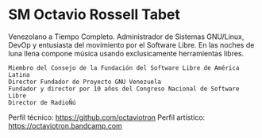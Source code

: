 # SM Octavio Rossell Tabet

Venezolano a Tiempo Completo. Administrador de Sistemas GNU/Linux, DevOp y entusiasta del movimiento por el Software Libre. En las noches de luna llena compone música usando exclusicamente herramientas libres.

    Miembro del Consejo de la Fundación del Software Libre de América Latina
    Director Fundador de Proyecto GNU Venezuela
    Fundador y director por 10 años del Congreso Nacional de Software Libre
    Director de RadioÑú

Perfil técnico: https://github.com/octaviotron
Perfil artístico: https://octaviotron.bandcamp.com

